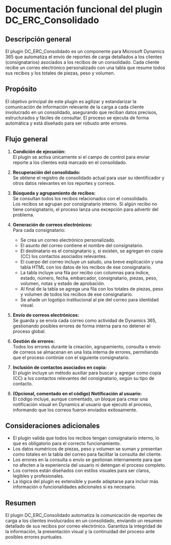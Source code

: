 # Documentación funcional del plugin DC_ERC_Consolidado 

## Descripción general

El plugin DC_ERC_Consolidado  es un componente para Microsoft Dynamics 365 que automatiza el envío de reportes de carga detallados a los clientes (consignatarios) asociados a los recibos de un consolidado. Cada cliente recibe un correo electrónico personalizado con una tabla que resume todos sus recibos y los totales de piezas, peso y volumen.

## Propósito

El objetivo principal de este plugin es agilizar y estandarizar la comunicación de información relevante de la carga a cada cliente involucrado en un consolidado, asegurando que reciban datos precisos, estructurados y fáciles de consultar. El proceso se ejecuta de forma automática y está diseñado para ser robusto ante errores.

## Flujo general

1. **Condición de ejecución:**  
   El plugin se activa únicamente si el campo de control para enviar reporte a los clientes está marcado en el consolidado.

2. **Recuperación del consolidado:**  
   Se obtiene el registro de consolidado actual para usar su identificador y otros datos relevantes en los reportes y correos.

3. **Búsqueda y agrupamiento de recibos:**  
   Se consultan todos los recibos relacionados con el consolidado.  
   Los recibos se agrupan por consignatario interno. Si algún recibo no tiene consignatario, el proceso lanza una excepción para advertir del problema.

4. **Generación de correos electrónicos:**  
   Para cada consignatario:
   - Se crea un correo electrónico personalizado.
   - El asunto del correo contiene el nombre del consignatario.
   - El destinatario es el consignatario y, si existen, se agregan en copia (CC) los contactos asociados relevantes.
   - El cuerpo del correo incluye un saludo, una breve explicación y una tabla HTML con los datos de los recibos de ese consignatario.
   - La tabla incluye una fila por recibo con columnas para índice, estado, número, fecha, embarcador, consignatario, piezas, peso, volumen, notas y estado de aprobación.
   - Al final de la tabla se agrega una fila con los totales de piezas, peso y volumen de todos los recibos de ese consignatario.
   - Se añade un logotipo institucional al pie del correo para identidad visual.

5. **Envío de correos electrónicos:**  
   Se guarda y se envía cada correo como actividad de Dynamics 365, gestionando posibles errores de forma interna para no detener el proceso global.

6. **Gestión de errores:**  
   Todos los errores durante la creación, agrupamiento, consulta o envío de correos se almacenan en una lista interna de errores, permitiendo que el proceso continúe con el siguiente consignatario.

7. **Inclusión de contactos asociados en copia:**  
   El plugin incluye un método auxiliar para buscar y agregar como copia (CC) a los contactos relevantes del consignatario, según su tipo de contacto.

8. **(Opcional, comentado en el código) Notificación al usuario:**  
   El código incluye, aunque comentado, un bloque para crear una notificación visual en Dynamics al usuario que ejecutó el proceso, informando que los correos fueron enviados exitosamente.

## Consideraciones adicionales

- El plugin valida que todos los recibos tengan consignatario interno, lo que es obligatorio para el correcto funcionamiento.
- Los datos numéricos de piezas, peso y volumen se suman y presentan como totales en la tabla del correo para facilitar la consulta del cliente.
- Los errores en la consulta o envío se gestionan internamente para que no afecten a la experiencia del usuario ni detengan el proceso completo.
- Los correos están diseñados con estilos visuales para ser claros, legibles y profesionales.
- La lógica del plugin es extensible y puede adaptarse para incluir más información o funcionalidades adicionales si es necesario.

## Resumen

El plugin DC_ERC_Consolidado automatiza la comunicación de reportes de carga a los clientes involucrados en un consolidado, enviando un resumen detallado de sus recibos por correo electrónico. Garantiza la integridad de la información, la presentación visual y la continuidad del proceso ante posibles errores puntuales.